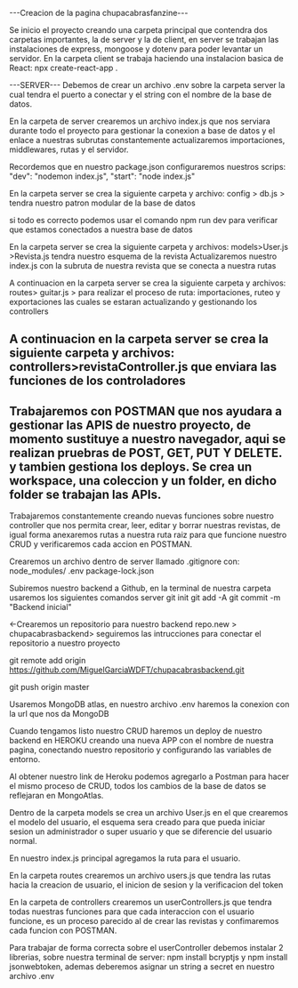 ---Creacion de la pagina chupacabrasfanzine---

Se inicio el proyecto creando una carpeta principal
que contendra dos carpetas importantes, la de server
y la de client, en server se trabajan las instalaciones
de express, mongoose y dotenv para poder levantar un servidor. En la carpeta client se trabaja haciendo 
una instalacion basica de React: npx create-react-app .

---SERVER---
Debemos de crear un archivo .env sobre la carpeta server la cual tendra el puerto a conectar y el string con el nombre de la base de datos.

En la carpeta de server crearemos un archivo index.js que nos serviara durante todo el proyecto para gestionar la conexion a base de datos y el enlace a nuestras subrutas
constantemente actualizaremos importaciones, middlewares, rutas y el servidor.

Recordemos que en nuestro package.json configuraremos nuestros scrips:
 "dev": "nodemon index.js",
 "start": "node index.js"

En la carpeta server se crea la siguiente carpeta y archivo:
config > db.js > tendra nuestro patron modular de la base de datos

si todo es correcto podemos usar el comando npm run dev
para verificar que estamos conectados a nuestra base de datos

En la carpeta server se crea la siguiente carpeta y archivos:
models>User.js
      >Revista.js tendra nuestro esquema de la revista
Actualizaremos nuestro index.js con la subruta de nuestra revista que se conecta a nuestra rutas

A continuacion en la carpeta server se crea la siguiente carpeta y archivos:
routes> guitar.js > para realizar el proceso de ruta: importaciones, ruteo y exportaciones las cuales se estaran
actualizando y gestionando los controllers

A continuacion en la carpeta server se crea la siguiente carpeta y archivos:
controllers>revistaController.js que enviara las funciones de los controladores
-----
Trabajaremos con POSTMAN que nos ayudara a gestionar las APIS de nuestro proyecto, de momento sustituye a nuestro navegador, aqui se realizan pruebras de POST, GET, PUT Y DELETE. y tambien gestiona los deploys. Se crea un workspace, una coleccion y un folder, en dicho folder se trabajan las APIs.
-----

Trabajaremos constantemente creando nuevas funciones sobre nuestro controller que nos permita crear, leer, editar y borrar nuestras revistas, de igual forma anexaremos rutas a nuestra ruta raiz para que funcione nuestro CRUD y verificaremos cada accion en POSTMAN.

Crearemos un archivo dentro de server llamado .gitignore
con:
node_modules/
.env
package-lock.json

Subiremos nuestro backend a Github, en la terminal de nuestra carpeta usaremos los siguientes comandos server
git init
git add -A
git commit -m "Backend inicial"

<-Crearemos un repositorio para nuestro backend
repo.new > chupacabrasbackend> seguiremos las intrucciones para conectar el repositorio a nuestro proyecto

git remote add origin https://github.com/MiguelGarciaWDFT/chupacabrasbackend.git

git push origin master 

Usaremos MongoDB atlas, en nuestro archivo .env haremos la conexion con la url que nos da MongoDB

Cuando tengamos listo nuestro CRUD haremos un deploy de nuestro backend en HEROKU creando una nueva APP con el nombre de nuestra pagina, conectando nuestro repositorio y configurando las variables de entorno.

Al obtener nuestro link de Heroku podemos agregarlo a Postman para hacer el mismo proceso de CRUD, todos los cambios de la base de datos se reflejaran en MongoAtlas.

Dentro de la carpeta models se crea un archivo User.js en el que crearemos el modelo del usuario, el esquema sera creado
para que pueda iniciar sesion un administrador o super usuario y que se diferencie del usuario normal.

En nuestro index.js principal agregamos la ruta para el usuario.

En la carpeta routes crearemos un archivo users.js que tendra las rutas hacia la creacion de usuario, el inicion de sesion y la verificacion del token 

En la carpeta de controllers crearemos un userControllers.js
que tendra todas nuestras funciones para que cada interaccion con el usuario funcione, es un proceso parecido al de crear las revistas y confimaremos cada funcion con POSTMAN.

Para trabajar de forma correcta sobre el userController debemos instalar 2 librerias, sobre nuestra terminal de server: npm install bcryptjs y npm install jsonwebtoken, ademas deberemos asignar un string a secret en nuestro archivo .env 








